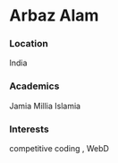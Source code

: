 # Arbaz Alam

### Location

India

### Academics

Jamia Millia Islamia

### Interests

competitive coding , WebD